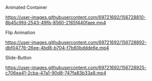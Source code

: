 Animated Container

https://user-images.githubusercontent.com/69721692/156728810-8b45c9fd-2543-49fb-8560-2165f440faee.mp4

Flip Animation


https://user-images.githubusercontent.com/69721692/156728892-dbf04776-26ee-4bd8-b704-f7b60bddde6e.mp4


Slide-Button


https://user-images.githubusercontent.com/69721692/156728925-c706ea41-2cba-47a1-90d8-747fa83b33a8.mp4

